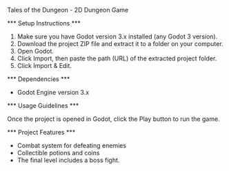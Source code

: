 Tales of the Dungeon - 2D Dungeon Game

*** Setup Instructions ***

1. Make sure you have Godot version 3.x installed (any Godot 3 version).
2. Download the project ZIP file and extract it to a folder on your computer.
3. Open Godot.
4. Click Import, then paste the path (URL) of the extracted project folder.
5. Click Import & Edit.

*** Dependencies ***

- Godot Engine version 3.x

*** Usage Guidelines ***

Once the project is opened in Godot, click the Play button to run the game.

*** Project Features ***

- Combat system for defeating enemies
- Collectible potions and coins
- The final level includes a boss fight.